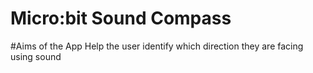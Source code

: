 # Micro:bit Sound Compass

#Aims of the App
Help the user identify which direction they are facing using sound